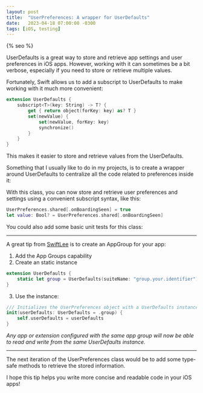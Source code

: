 ```yaml
---
layout: post
title:  "UserPreferences: A wrapper for UserDefaults"
date:   2023-04-18 07:00:00 -0300
tags: [iOS, testing]
---
```


{% seo %}

UserDefaults is a great way to store and retrieve app settings and user preferences in iOS apps. However, working with it can sometimes be a bit verbose, especially if you need to store or retrieve multiple values.

Fortunately, Swift allows us to add a subscript to UserDefaults to make working with it much more convenient:
```swift
extension UserDefaults {
    subscript<T>(key: String) -> T? {
        get { return object(forKey: key) as? T }
        set(newValue) {
            set(newValue, forKey: key)
            synchronize()
        }
    }
}
```

This makes it easier to store and retrieve values from the UserDefaults.

Something that I usually like to do in my projects, is to create a wrapper around UserDefaults to centralize all the code related to preferences inside it:

<script src="https://gist.github.com/mdb1/2c902ea002c071642ea9dc119633c304.js"></script>

With this class, you can now store and retrieve user preferences and settings using a convenient subscript syntax, like this:

```swift
UserPreferences.shared[.onBoardingSeen] = true
let value: Bool? = UserPreferences.shared[.onBoardingSeen]
```

You could also add some basic unit tests for this class:

<script src="https://gist.github.com/mdb1/cbac7df658d467c8c3e0e8084df49a5e.js"></script>

---

A great tip from [SwiftLee](https://www.avanderlee.com/swift/user-defaults-preferences/) is to create an AppGroup for your app:
1. Add the App Groups capability
2. Create an static instance
```swift
extension UserDefaults {
    static let group = UserDefaults(suiteName: "group.your.identifier")!
}
```
3. Use the instance:
```swift
/// Initializes the UserPreferences object with a UserDefaults instance.
init(userDefaults: UserDefaults = .group) {
    self.userDefaults = userDefaults
}
```

_Any app or extension configured with the same app group will now be able to read and write from the same UserDefaults instance._

---

The next iteration of the UserPreferences class would be to add some type-safe methods to retrieve the stored information.

I hope this tip helps you write more concise and readable code in your iOS apps!